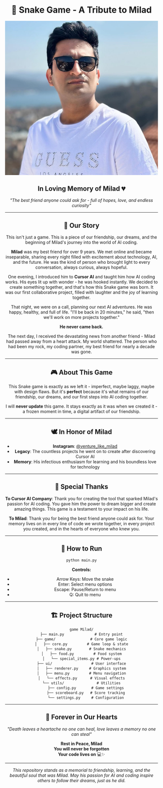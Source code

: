 <div align="center">

# 🐍 Snake Game - A Tribute to Milad

![Milad's Memory](RIP.PNG)

## In Loving Memory of Milad 💔

*"The best friend anyone could ask for - full of hopes, love, and endless curiosity"*

---

## 🌟 Our Story

This isn't just a game. This is a piece of our friendship, our dreams, and the beginning of Milad's journey into the world of AI coding.

**Milad** was my best friend for over 9 years. We met online and became inseparable, sharing every night filled with excitement about technology, AI, and the future. He was the kind of person who brought light to every conversation, always curious, always hopeful.

One evening, I introduced him to **Cursor AI** and taught him how AI coding works. His eyes lit up with wonder - he was hooked instantly. We decided to create something together, and that's how this Snake game was born. It was our first collaborative project, filled with laughter and the joy of learning together.

That night, we were on a call, planning our next AI adventures. He was happy, healthy, and full of life. "I'll be back in 20 minutes," he said, "then we'll work on more projects together."

**He never came back.**

The next day, I received the devastating news from another friend - Milad had passed away from a heart attack. My world shattered. The person who had been my rock, my coding partner, my best friend for nearly a decade was gone.

---

## 🎮 About This Game

This Snake game is exactly as we left it - imperfect, maybe laggy, maybe with design flaws. But it's **perfect** because it's what remains of our friendship, our dreams, and our first steps into AI coding together.

I will **never update** this game. It stays exactly as it was when we created it - a frozen moment in time, a digital artifact of our friendship.

---

## 🕊️ In Honor of Milad

- **Instagram**: [@venture_like_milad](https://www.instagram.com/venture_like_milad?igsh=cG11MDN3d3R5N3Rm)
- **Legacy**: The countless projects he went on to create after discovering Cursor AI
- **Memory**: His infectious enthusiasm for learning and his boundless love for technology

---

## 💝 Special Thanks

**To Cursor AI Company**: Thank you for creating the tool that sparked Milad's passion for AI coding. You gave him the power to dream bigger and create amazing things. This game is a testament to your impact on his life.

**To Milad**: Thank you for being the best friend anyone could ask for. Your memory lives on in every line of code we wrote together, in every project you created, and in the hearts of everyone who knew you.

---

## 🎯 How to Run

```bash
python main.py
```

**Controls:**
- Arrow Keys: Move the snake
- Enter: Select menu options
- Escape: Pause/Return to menu
- Q: Quit to menu

---

## 🏗️ Project Structure

```
game Milad/
├── main.py              # Entry point
├── game/                # Core game logic
│   ├── core.py         # Game loop & state
│   ├── snake.py        # Snake mechanics
│   ├── food.py         # Food system
│   └── special_items.py # Power-ups
├── ui/                  # User interface
│   ├── renderer.py     # Graphics system
│   ├── menu.py         # Menu navigation
│   └── effects.py      # Visual effects
└── utils/               # Utilities
    ├── config.py       # Game settings
    ├── scoreboard.py   # Score tracking
    └── settings.py     # Configuration
```

---

## 🌅 Forever in Our Hearts

*"Death leaves a heartache no one can heal, love leaves a memory no one can steal"*

**Rest in Peace, Milad**  
**You will never be forgotten**  
**Your code lives on** 💻✨

---

*This repository stands as a memorial to friendship, learning, and the beautiful soul that was Milad. May his passion for AI and coding inspire others to follow their dreams, just as he did.*

</div> 